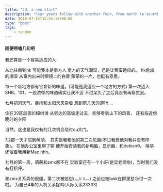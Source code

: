 ```yaml
---
title: "CU, a new start"
description: "Four years follow with another four, from north to sourth"
date: 2019-07-15T16:56:12+08:00
type: "post"
tags: 
    - random
---
```


#### 随便唠嗑几句吧

我还算是一个容易适应的人

从北往南到hk
可能我本是南方人
南方的天气潮湿，还是让我蛮适应的。
hk愈加的潮湿
从室内出来时眼镜上的白雾
蒙蒙的一片，也挺有意思。

每一个新地方都有它崭新的味道。(可能是我适应一个地方的方式)
第一次迈入SHB，101，一股浓郁的味道确实让我不适
不过呆久了之后竟没有再察觉到。

七月初的天气，暴雨和太阳天夹杂着
想到前几天的游行....

住在39区后面的樟树滩
从旁边的高坡走过去，能够看到山下的风景，
还有临近傍晚时的夕阳

当然，这也是我仅有的几次机会绕过cu大门。


<!--more-->
7.2那一天才见到萌萌，
其实是我和他的第二次见面(不过我想他对我并没有印象)。
在他办公室里聊了聊
便开始安装我的新电脑，显示器，和debian9。
萌萌还催着我用新Mac hhh。

七月的第一周，萌萌和zmx都不在
实验室还有一个小哥(是梁老师啦)，当时我们没有打招呼。

和zmx关系弄的很僵，第二次被她怼(灬ꈍ ꈍ灬)
之前也被bwk在群里怼😢过一次啦。
为自己4年的人机关系捉鸡(人际关系23333)


